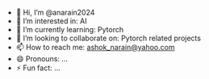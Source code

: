 - 👋 Hi, I’m @anarain2024
- 👀 I’m interested in: AI
- 🌱 I’m currently learning: Pytorch
- 💞️ I’m looking to collaborate on: Pytorch related projects
- 📫 How to reach me: ashok_narain@yahoo.com
- 😄 Pronouns: ...
- ⚡ Fun fact: ...

<!---
anarain2024/anarain2024 is a ✨ special ✨ repository because its `README.md` (this file) appears on your GitHub profile.
You can click the Preview link to take a look at your changes.
--->
